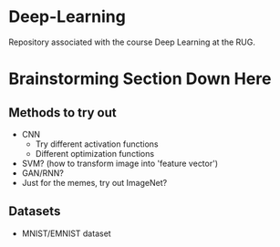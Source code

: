 # Deep-Learning
Repository associated with the course Deep Learning at the RUG.

# Brainstorming Section Down Here

## Methods to try out
- CNN
	- Try different activation functions
	- Different optimization functions
- SVM? (how to transform image into 'feature vector')
- GAN/RNN?
- Just for the memes, try out ImageNet?

## Datasets
- MNIST/EMNIST dataset

